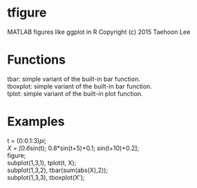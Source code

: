 # tfigure
MATLAB figures like ggplot in R
Copyright (c) 2015 Taehoon Lee

# Functions
tbar: simple variant of the built-in bar function. <br />
tboxplot: simple variant of the built-in bar function. <br />
tplot: simple variant of the built-in plot function. <br />

# Examples
t = (0:0.1:3)*pi;<br />
X = [0.6*sin(t); 0.8*sin(t+5)+0.1; sin(t+10)+0.2];<br />
figure;<br />
subplot(1,3,1), tplot(t, X);<br />
subplot(1,3,2), tbar(sum(abs(X),2));<br />
subplot(1,3,3), tboxplot(X');<br />